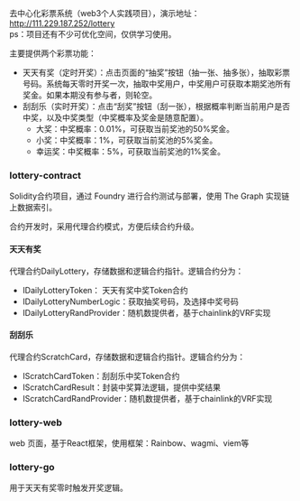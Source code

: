 去中心化彩票系统（web3个人实践项目），演示地址：http://111.229.187.252/lottery <br/>
ps：项目还有不少可优化空间，仅供学习使用。

主要提供两个彩票功能：
- 天天有奖（定时开奖）：点击页面的“抽奖”按钮（抽一张、抽多张），抽取彩票号码。系统每天零时开奖一次，抽取中奖用户，中奖用户可获取本期奖池所有奖金。如果本期没有参与者，则轮空。
- 刮刮乐（实时开奖）：点击“刮奖”按钮（刮一张），根据概率判断当前用户是否中奖，以及中奖类型（中奖概率及奖金是随意配置）。
  - 大奖：中奖概率：0.01%，可获取当前奖池的50%奖金。
  - 小奖：中奖概率：1%，可获取当前奖池的5%奖金。
  - 幸运奖：中奖概率：5%，可获取当前奖池的1%奖金。

### lottery-contract
Solidity合约项目，通过 Foundry 进行合约测试与部署，使用 The Graph 实现链上数据索引。

合约开发时，采用代理合约模式，方便后续合约升级。
#### 天天有奖
代理合约DailyLottery，存储数据和逻辑合约指针。逻辑合约分为：
- IDailyLotteryToken： 天天有奖中奖Token合约
- IDailyLotteryNumberLogic：获取抽奖号码，及选择中奖号码
- IDailyLotteryRandProvider：随机数提供者，基于chainlink的VRF实现

#### 刮刮乐
代理合约ScratchCard，存储数据和逻辑合约指针。逻辑合约分为：
- IScratchCardToken：刮刮乐中奖Token合约
- IScratchCardResult：封装中奖算法逻辑，提供中奖结果
- IScratchCardRandProvider：随机数提供者，基于chainlink的VRF实现

### lottery-web
web 页面，基于React框架，使用框架：Rainbow、wagmi、viem等

### lottery-go
用于天天有奖零时触发开奖逻辑。